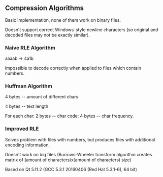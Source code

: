 ## Compression Algorithms

Basic implementation, none of them work on binary files.

Doesn't support correct Windows-style newline characters (so original and decoded files may not be exactly similar).

### Naive RLE Algorithm

aaaab -> 4a1b

Impossible to decode correctly when applied to files which contain numbers.

### Huffman Algorithm

4 bytes -- amount of different chars

4 bytes -- text length

For each char: 2 bytes -- char code; 4 bytes -- char frequency.

### Improved RLE

Solves problem with files with numbers, but produces files with additional encoding information.

Doesn't work on big files (Burrows-Wheeler transform algorithm creates matrix of (amount of characters)x(amount of characters) size)

Based on Qt 5.11.2 (GCC 5.3.1 20160406 (Red Hat 5.3.1-6), 64 bit)

